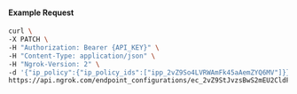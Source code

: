 <!-- Code generated for API Clients. DO NOT EDIT. -->
#### Example Request
```bash
curl \
-X PATCH \
-H "Authorization: Bearer {API_KEY}" \
-H "Content-Type: application/json" \
-H "Ngrok-Version: 2" \
-d '{"ip_policy":{"ip_policy_ids":["ipp_2vZ9So4LVRWAmFk45aAemZYQ6MV"]}}' \
https://api.ngrok.com/endpoint_configurations/ec_2vZ9StJvzsBwS2mEU2CldFlZfKD
